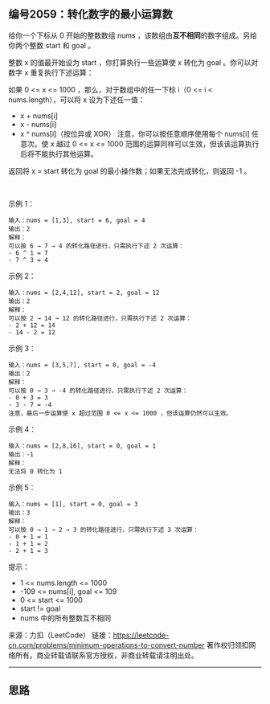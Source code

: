 ## 编号2059：转化数字的最小运算数

给你一个下标从 0 开始的整数数组 nums ，该数组由**互不相同**的数字组成。另给你两个整数 start 和 goal 。

整数 x 的值最开始设为 start ，你打算执行一些运算使 x 转化为 goal 。你可以对数字 x 重复执行下述运算：

如果 0 <= x <= 1000 ，那么，对于数组中的任一下标 i（0 <= i < nums.length），可以将 x 设为下述任一值：

* x + nums[i]
* x - nums[i]
* x ^ nums[i]（按位异或 XOR）
注意，你可以按任意顺序使用每个 nums[i] 任意次。使 x 越过 0 <= x <= 1000 范围的运算同样可以生效，但该该运算执行后将不能执行其他运算。

返回将 x = start 转化为 goal 的最小操作数；如果无法完成转化，则返回 -1 。

 

示例 1：
```
输入：nums = [1,3], start = 6, goal = 4
输出：2
解释：
可以按 6 → 7 → 4 的转化路径进行，只需执行下述 2 次运算：
- 6 ^ 1 = 7
- 7 ^ 3 = 4
```
示例 2：
```
输入：nums = [2,4,12], start = 2, goal = 12
输出：2
解释：
可以按 2 → 14 → 12 的转化路径进行，只需执行下述 2 次运算：
- 2 + 12 = 14
- 14 - 2 = 12
```
示例 3：
```
输入：nums = [3,5,7], start = 0, goal = -4
输出：2
解释：
可以按 0 → 3 → -4 的转化路径进行，只需执行下述 2 次运算：
- 0 + 3 = 3
- 3 - 7 = -4
注意，最后一步运算使 x 超过范围 0 <= x <= 1000 ，但该运算仍然可以生效。
```
示例 4：
```
输入：nums = [2,8,16], start = 0, goal = 1
输出：-1
解释：
无法将 0 转化为 1
```
示例 5：
```
输入：nums = [1], start = 0, goal = 3
输出：3
解释：
可以按 0 → 1 → 2 → 3 的转化路径进行，只需执行下述 3 次运算：
- 0 + 1 = 1 
- 1 + 1 = 2
- 2 + 1 = 3 
```
提示：

* 1 <= nums.length <= 1000
* -109 <= nums[i], goal <= 109
* 0 <= start <= 1000
* start != goal
* nums 中的所有整数互不相同

来源：力扣（LeetCode）
链接：https://leetcode-cn.com/problems/minimum-operations-to-convert-number
著作权归领扣网络所有。商业转载请联系官方授权，非商业转载请注明出处。

---

## 思路
